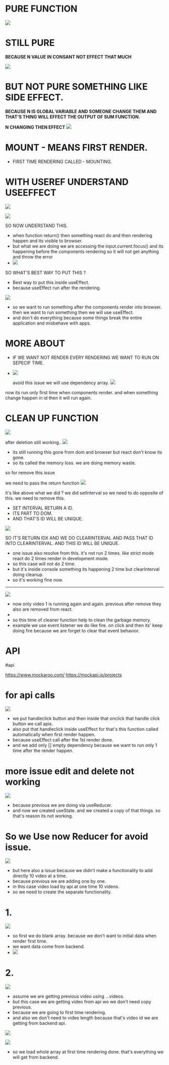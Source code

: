 # PURE FUNCTION

![](https://i.imgur.com/VUIx37w.png)


# STILL PURE

 **BECAUSE N VALUE IN CONSANT NOT EFFECT THAT MUCH**

![](https://i.imgur.com/z1Ao0rK.png)



# BUT NOT PURE SOMETHING LIKE SIDE EFFECT.

**BECAUSE N IS GLOBAL VARIABLE AND SOMEONE CHANGE THEM AND THAT'S THING WILL EFFECT THE OUTPUT OF SUM FUNCTION.**

**N CHANGING  THEN EFFECT**
![](https://i.imgur.com/dS68vVQ.png)



# MOUNT - MEANS FIRST RENDER.
 - FIRST TIME RENDERING CALLED - MOUNTING.


# WITH USEREF UNDERSTAND USEEFFECT

![](https://i.imgur.com/ImIPOnY.png)


![](https://i.imgur.com/MRHbvyY.png)




SO NOW UNDERSTAND THIS.

- when function return() then something react do and then rendering happen and its visible to browser.
- but what we are doing we are accessing the input.current.focus() and its happening before the components rendering so it will not get anything and throw the error
- ![](https://i.imgur.com/iFEwB30.png)



SO WHAT'S BEST WAY TO PUT THIS ?
- Best way to put this inside useEffect.
- because useEffect run after the rendering.

![](https://i.imgur.com/cW3Haqg.png)


- so we want to run something after the components render into browser. then we want to run something then we will use useEffect.
- and don't do everything because some things break the entire application and misbehave with apps.


# MORE ABOUT 

- IF WE WANT NOT RENDER EVERY RENDERING WE WANT TO RUN ON SEPECIF TIME.
- ![](https://i.imgur.com/qqOZXMb.png)


	 avoid this issue we will use dependency array.
	 ![](https://i.imgur.com/nYXop4d.png)


now its run only first time when components render. and when something change happen in id then it will run again.


# CLEAN UP FUNCTION
![](https://i.imgur.com/sAIF8ge.png)

after deletion still working..
![](https://i.imgur.com/jKTjb5l.png)


- its still running this gone from dom and browser but react don't know its gone.
- so its called the memory loss. we are doing memory waste.

so for remove this issue

we need to pass the return function
![](https://i.imgur.com/KhDiVTK.png)


it's like above what we did ? we did setInterval so we need to do opposite of this. we need to remove this.

- SET INTERVAL RETURN A ID.
- ITS PART TO DOM.
- AND THAT'S ID WILL BE UNIQUE.

![](https://i.imgur.com/cY8dK7j.png)


SO IT'S RETURN IDX AND WE DO CLEARINTERVAL AND PASS THAT ID INTO CLEARINTERVAL.
AND THIS ID WILL BE UNIQUE.

- one issue also resolve from this. it's not run 2 times. like strict mode react do 2 times render in development mode.
- so this case will not do 2 time.
- but it's inside console something its happening 2 time but clearInterval doing cleanup.
- so it's working fine now.

--------
![](https://i.imgur.com/RIExWK1.png)


- now only video 1 is running again and again. previous after remove they also are removed from react.
- 
- so this time of cleaner function help to clean the garbage memory.
- example we use event listener we do like fire. on click and then its' keep doing fire because we are forget to clear that event behavior.


# API

#api

https://www.mockaroo.com/
https://mockapi.io/projects



# for api calls

![](https://i.imgur.com/If0rBSy.png)



- we put handleclick button and then inside that onclick that handle click button we call apis.
- also put that handleclick inside useEffect for that's this function called automatically when first render happen.
- because useEffect call after the 1st render done.
- and we add only [] empty dependency because we want to run only 1 time after the render happen.


# more issue edit and delete not working

![](https://i.imgur.com/nCSbz1K.png)


- because previous we are doing via useReducer.
- and now we created useState. and we created a copy of that things. so that's reason its not working.

# So we Use now Reducer for avoid issue.

![](https://i.imgur.com/S53G0jr.png)


- but here also a issue because we didn't make a functionality to add directly 10 video at a time.
- because previous we are adding one by one.
- in this case video load by api at one time 10 videos.
- so we need to create the separate functionality.

# 1. 
![](https://i.imgur.com/mI2BRlw.png)

- so first we do blank array. because we don't want to initial data when render first time. 
- we want data come from backend.
- ![](https://i.imgur.com/Xe7UB1j.png)


# 2.
![](https://i.imgur.com/AXjv4kE.png)

- assume we are getting previous video using ...videos.
- but this case we are getting video from api wo we don't need copy previous.
- because we are going to first time rendering.
- and also we don't need to video length because that's video id we are getting from backend api.

![](https://i.imgur.com/ZIv36Uq.png)

![](https://i.imgur.com/8Y0Vfm6.png)


- so we load whole array at first time rendering done. that's everything we will get from backend.


